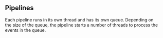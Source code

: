 Pipelines
---

Each pipeline runs in its own thread and has its own queue. 
Depending on the size of the queue, the pipeline starts a number of threads to process the events in the queue.